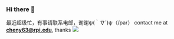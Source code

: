 ### Hi there 👋
最近超级忙，有事请联系电邮，谢谢ψ(｀∇´)ψ（/par）
contact me at **cheny63@rpi.edu**, thanks
![](https://github-readme-stats.vercel.app/api?username=Stry233)
<!--
**Stry233/Stry233** is a ✨ _special_ ✨ repository because its `README.md` (this file) appears on your GitHub profile.

Here are some ideas to get you started:

- 🔭 I’m currently working on ...
- 🌱 I’m currently learning ...
- 👯 I’m looking to collaborate on ...
- 🤔 I’m looking for help with ...
- 💬 Ask me about ...
- 📫 How to reach me: ...
- 😄 Pronouns: ...
- ⚡ Fun fact: ...
-->
